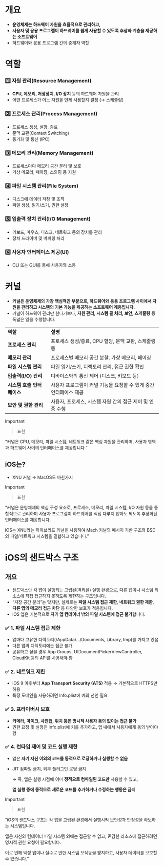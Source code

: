 # 개요

- **운영체제는 하드웨어 자원을 효율적으로 관리하고,**
- **사용자 및 응용 프로그램이 하드웨어를 쉽게 사용할 수 있도록 추상화 계층을 제공하는 소프트웨어**
- 하드웨어와 응용 프로그램 간의 중개자 역할

  

# 역할

### **1️⃣ 자원 관리(Resource Management)**

- **CPU, 메모리, 저장장치, I/O 장치** 등의 하드웨어 자원을 관리
- 어떤 프로세스가 어느 자원을 언제 사용할지 결정 (→ 스케줄링)

### **2️⃣ 프로세스 관리(Process Management)**

- 프로세스 생성, 실행, 종료
- 문맥 교환(Context Switching)
- 동기화 및 통신 (IPC)

### **3️⃣ 메모리 관리(Memory Management)**

- 프로세스마다 메모리 공간 분리 및 보호
- 가상 메모리, 페이징, 스와핑 등 지원

### **4️⃣ 파일 시스템 관리(File System)**

- 디스크에 데이터 저장 및 조직
- 파일 생성, 읽기/쓰기, 권한 설정

### **5️⃣ 입출력 장치 관리(I/O Management)**

- 키보드, 마우스, 디스크, 네트워크 등의 장치를 관리
- 장치 드라이버 및 버퍼링 처리

### **6️⃣ 사용자 인터페이스 제공(UI)**

- CLI 또는 GUI를 통해 사용자와 소통

  

  

# 커널

- **커널은 운영체제의 가장 핵심적인 부분으로, 하드웨어와 응용 프로그램 사이에서 자원을 관리하고 시스템의 기본 기능을 제공하는 소프트웨어 계층입니다.**
- 커널이 하드웨어 관리만 한다기보다, **자원 관리, 시스템 콜 처리, 보안, 스케줄링** 등 폭넓은 일을 수행합니다.

|   |   |
|---|---|
|**역할**|**설명**|
|**프로세스 관리**|프로세스 생성/종료, CPU 할당, 문맥 교환, 스케줄링 등|
|**메모리 관리**|프로세스별 메모리 공간 분할, 가상 메모리, 페이징|
|**파일 시스템 관리**|파일 읽기/쓰기, 디렉토리 관리, 접근 권한 확인|
|**입출력(I/O) 관리**|디바이스와의 통신 제어 (디스크, 키보드 등)|
|**시스템 호출 인터페이스**|사용자 프로그램이 커널 기능을 요청할 수 있게 중간 인터페이스 제공|
|**보안 및 권한 관리**|사용자, 프로세스, 시스템 자원 간의 접근 제어 및 인증 수행|

> [!important]
> 
> > 표현
> 
> “커널은 CPU, 메모리, 파일 시스템, 네트워크 같은 핵심 자원을 관리하며, 사용자 영역과 하드웨어 사이의 인터페이스를 제공합니다.”

## iOS는?

- XNU 커널 → MacOS도 마찬가지

> [!important]
> 
> > 표현
> 
> “커널은 운영체제의 핵심 구성 요소로, 프로세스, 메모리, 파일 시스템, I/O 자원 등을 통합적으로 관리하며 사용자 프로그램이 하드웨어를 직접 다루지 않아도 되도록 추상화된 인터페이스를 제공합니다.
> 
> iOS는 XNU라는 하이브리드 커널을 사용하여 Mach 커널의 메시지 기반 구조와 BSD의 파일/네트워크 시스템을 결합하고 있습니다.”

  

# iOS의 샌드박스 구조

## 개요

- 샌드박스란 각 앱이 실행되는 고립된(격리된) 실행 환경으로, 다른 앱이나 시스템 리소스에 직접 접근하지 못하도록 제한하는 구조입니다.
- “저장 공간 분리”는 맞지만, 실제로는 **파일 시스템 접근 제한**, **네트워크 권한 제한**, **다른 앱의 메모리 접근 차단** 등 다양한 보호가 적용됩니다.
- iOS 앱은 기본적으로 **자기 앱 컨테이너 밖의 파일 시스템에 접근 불가**합니다.

  

### **✅ 1. 파일 시스템 접근 제한**

- 앱마다 고유한 디렉토리(/AppData/.../Documents, Library, tmp)를 가지고 있음
- 다른 앱의 디렉토리에는 접근 불가
- 공유하고 싶을 경우 App Groups, UIDocumentPickerViewController, CloudKit 등의 API를 사용해야 함

### **✅ 2. 네트워크 제한**

- iOS 9 이후부터 **App Transport Security (ATS)** 적용 → 기본적으로 HTTPS만 허용
- 특정 도메인을 사용하려면 Info.plist에 예외 선언 필요

### **✅ 3. 프라이버시 보호**

- **카메라, 마이크, 사진첩, 위치 등은 명시적 사용자 동의 없이는 접근 불가**
- 권한 요청 및 설정은 Info.plist에 키를 추가하고, 앱 내에서 사용자에게 동의 받아야 함

### **✅ 4. 런타임 제어 및 코드 실행 제한**

- 앱은 **자기 자신 이외의 코드를 동적으로 로딩하거나 실행할 수 없음**
- JIT 컴파일 금지, 외부 플러그인 로딩 금지
    
    → 즉, 앱은 실행 시점에 이미 **정적으로 컴파일된 코드만** 사용할 수 있고,
    
    **앱 실행 중에 동적으로 새로운 코드를 추가하거나 수정하는 행동은 금지**
    

> [!important]
> 
> > 표현
> 
> “iOS의 샌드박스 구조는 각 앱을 고립된 환경에서 실행시켜 보안성과 안정성을 확보하는 시스템입니다.
> 
> 앱은 자신의 컨테이너 파일 시스템 외에는 접근할 수 없고, 민감한 리소스에 접근하려면 명시적 권한 요청이 필요합니다.
> 
> 이로 인해 악성 앱이나 실수로 인한 시스템 오작동을 방지하고, 사용자 데이터를 보호할 수 있습니다.”